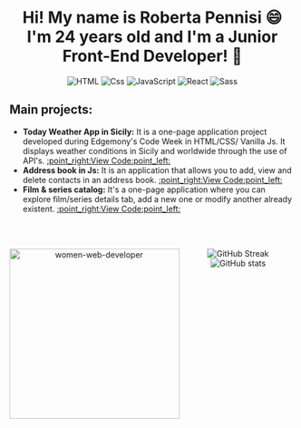 <h1 align="center">Hi! My name is Roberta Pennisi 😄<br> I'm 24 years old and I'm a Junior Front-End Developer! 👋</h1>

<p align="center">
  <img alt="HTML" src="https://img.shields.io/badge/HTML-E34F26?logo=html5&logoColor=white&style=for-the-badge" />
  <img alt="Css" src="https://img.shields.io/badge/CSS-1572B6?logo=css3&logoColor=white&style=for-the-badge" />
  <img alt="JavaScript" src="https://img.shields.io/badge/JavaScript-F7DF1E?logo=javascript&logoColor=white&style=for-the-badge" />
  <img alt="React" src="https://img.shields.io/badge/React-61DAFB?logo=react&logoColor=white&style=for-the-badge" />  
  <img alt="Sass" src="https://img.shields.io/badge/Sass-CC6699?logo=sass&logoColor=white&style=for-the-badge" />
</p>

<h2>Main projects:</h2>
<ul>
  <li><b>Today Weather App in Sicily:</b> It is a one-page application project developed during Edgemony's Code Week in HTML/CSS/ Vanilla Js. It displays weather conditions in Sicily and worldwide through the use of API's. <a href="https://github.com/RobertaPennisi/ui-today-weather-app-in-sicily"> :point_right:View Code:point_left:</a></li>
  <li><b>Address book in Js:</b> It is an application that allows you to add, view and delete contacts in an address book. <a href="https://github.com/RobertaPennisi/cb-w5-ex1-08nov"> :point_right:View Code:point_left:</a></li>
  <li><b>Film & series catalog:</b> It's a one-page application where you can explore film/series details tab, add a new one or modify another already existent. <a href="https://github.com/RobertaPennisi/cb-w6-ex2-17nov"> :point_right:View Code:point_left:</a></li>
</ul>

<br><br>


<p align="center"><img align="left" width="300px" alt="women-web-developer" src="https://user-images.githubusercontent.com/92723769/151996746-c72066e2-21bf-45fa-9205-bfd48e9bc98e.gif" /><img alt="GitHub Streak" src="https://github-readme-streak-stats.herokuapp.com?user=RobertaPennisi&theme=radical&hide_border=true&date_format=j%20M%5B%20Y%5D"/><img alt="GitHub stats" src="https://github-readme-stats.vercel.app/api?username=RobertaPennisi&show_icons=true&theme=radical&hide_border=enabled"/></p>




<!--
**RobertaPennisi/RobertaPennisi** is a ✨ _special_ ✨ repository because its `README.md` (this file) appears on your GitHub profile.
[![GitHub Streak](https://github-readme-streak-stats.herokuapp.com?user=RobertaPennisi&theme=radical&hide_border=true&date_format=j%20M%5B%20Y%5D)](https://git.io/streak-stats) 
![Anurag's GitHub stats](https://github-readme-stats.vercel.app/api?username=RobertaPennisi&show_icons=true&theme=radical&hide_border=enabled)

Here are some ideas to get you started:

- 🔭 I’m currently working on ...
- 🌱 I’m currently learning ...
- 👯 I’m looking to collaborate on ...
- 🤔 I’m looking for help with ...
- 💬 Ask me about ...
- 📫 How to reach me: ...
- 😄 Pronouns: ...
- ⚡ Fun fact: ...
-->


